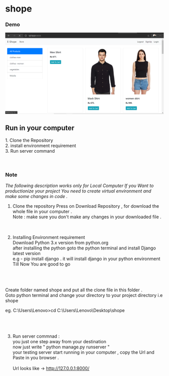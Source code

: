 # shope
### Demo 
<img src='https://github.com/Nirajsah17/shope/blob/main/Allproduct.png'>


<h2>Run in your computer</h2>
1. Clone the Repository<br>
2. install environment requirement<br>
3. Run server command <br><br><br>
<h3> Note </h3>
<p><i> The following description works only for Local Computer
If you Want to productionize your project You need to create virtual environment and make some changes in code .</i></p>

1. Clone the repository 
Press on Download Repository , for download the whole file in your computer .<br>
Note : make sure you don't make any changes in your downloaded file .<br><br><br>


2. Installing Environment requirement<br>
Download Python 3.x version from python.org<br>
after installing the python goto the python terminal and install Django latest version <br>
e.g -  pip install django . it will install django in your python environment <br>
Till Now You are good to go <br><br><br><br>

Create folder named shope and put all the clone file in this folder .<br>
Goto python terminal and change your directory to your project directory i.e shope <br>

eg. C:\Users\Lenovo>cd C:\Users\Lenovo\Desktop\shope<br><br><br><br>




3. Run server commnad :<br>
you just one step away from your destination <br>
now just write  " python manage.py runserver "<br>
 your testing server start running in your computer , copy the Url and Paste in you browser  .<br><br>
 Url looks like ->  http://127.0.0.1:8000/

